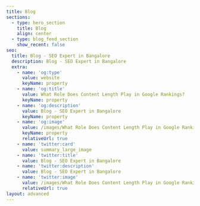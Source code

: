 ```yaml
---
title: Blog
sections:
  - type: hero_section
    title: Blog
    align: center
  - type: blog_feed_section
    show_recent: false
seo:
  title: Blog - SEO Expert in Bangalore
  description: Blog - SEO Expert in Bangalore
  extra:
    - name: 'og:type'
      value: website
      keyName: property
    - name: 'og:title'
      value: What Role Does Content Length Play in Google Rankings?
      keyName: property
    - name: 'og:description'
      value: Blog - SEO Expert in Bangalore
      keyName: property
    - name: 'og:image'
      value: /images/What Role Does Content Length Play in Google Rankings (1).jpg
      keyName: property
      relativeUrl: true
    - name: 'twitter:card'
      value: summary_large_image
    - name: 'twitter:title'
      value: Blog - SEO Expert in Bangalore
    - name: 'twitter:description'
      value: Blog - SEO Expert in Bangalore
    - name: 'twitter:image'
      value: /images/What Role Does Content Length Play in Google Rankings (1).jpg
      relativeUrl: true
layout: advanced
---
```

